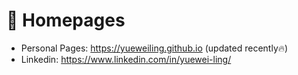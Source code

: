# 📎 Homepages
- Personal Pages: https://yueweiling.github.io (updated recently🔥)
- Linkedin: https://www.linkedin.com/in/yuewei-ling/